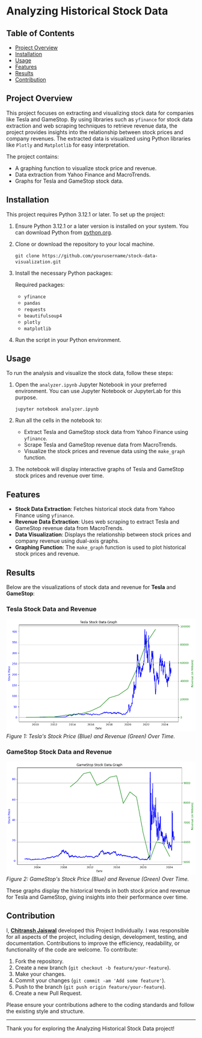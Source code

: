 # Analyzing Historical Stock Data

## Table of Contents
- [Project Overview](#project-overview)
- [Installation](#installation)
- [Usage](#usage)
- [Features](#features)
- [Results](#results)
- [Contribution](#contribution)

## Project Overview
This project focuses on extracting and visualizing stock data for companies like Tesla and GameStop. By using libraries such as `yfinance` for stock data extraction and web scraping techniques to retrieve revenue data, the project provides insights into the relationship between stock prices and company revenues. The extracted data is visualized using Python libraries like `Plotly` and `Matplotlib` for easy interpretation.

The project contains:
- A graphing function to visualize stock price and revenue.
- Data extraction from Yahoo Finance and MacroTrends.
- Graphs for Tesla and GameStop stock data.

## Installation
This project requires Python 3.12.1 or later.
To set up the project:
1. Ensure Python 3.12.1 or a later version is installed on your system. You can download Python from [python.org](https://www.python.org/downloads/).
2. Clone or download the repository to your local machine.
    
       git clone https://github.com/yourusername/stock-data-visualization.git
  
3. Install the necessary Python packages:
   
   Required packages:
   - `yfinance`
   - `pandas`
   - `requests`
   - `beautifulsoup4`
   - `plotly`
   - `matplotlib`

4. Run the script in your Python environment.

## Usage
To run the analysis and visualize the stock data, follow these steps:

1. Open the `analyzer.ipynb` Jupyter Notebook in your preferred environment. You can use Jupyter Notebook or JupyterLab for this purpose.

       jupyter notebook analyzer.ipynb

2. Run all the cells in the notebook to:
   - Extract Tesla and GameStop stock data from Yahoo Finance using `yfinance`.
   - Scrape Tesla and GameStop revenue data from MacroTrends.
   - Visualize the stock prices and revenue data using the `make_graph` function.

3. The notebook will display interactive graphs of Tesla and GameStop stock prices and revenue over time.

## Features
- **Stock Data Extraction**: Fetches historical stock data from Yahoo Finance using `yfinance`.
- **Revenue Data Extraction**: Uses web scraping to extract Tesla and GameStop revenue data from MacroTrends.
- **Data Visualization**: Displays the relationship between stock prices and company revenue using dual-axis graphs.
- **Graphing Function**: The `make_graph` function is used to plot historical stock prices and revenue.

## Results
Below are the visualizations of stock data and revenue for **Tesla** and **GameStop**:

### Tesla Stock Data and Revenue
![Tesla Stock Price and Revenue](https://github.com/jaiswalchitransh/Analyzing-Historical-Stock-Data/blob/main/Sample%20Output/tesla_stock_graph.png)
*Figure 1: Tesla's Stock Price (Blue) and Revenue (Green) Over Time.*

### GameStop Stock Data and Revenue
![GameStop Stock Price and Revenue](https://github.com/jaiswalchitransh/Analyzing-Historical-Stock-Data/blob/main/Sample%20Output/gamestop_stock_graph.png)
*Figure 2: GameStop's Stock Price (Blue) and Revenue (Green) Over Time.*

These graphs display the historical trends in both stock price and revenue for Tesla and GameStop, giving insights into their performance over time.


## Contribution
I, **[Chitransh Jaiswal](https://www.linkedin.com/in/jaiswalchitransh/)** developed this Project Individually. I was responsible for all aspects of the project, including design, development, testing, and documentation.
Contributions to improve the efficiency, readability, or functionality of the code are welcome. To contribute:
1. Fork the repository.
2. Create a new branch (`git checkout -b feature/your-feature`).
3. Make your changes.
4. Commit your changes (`git commit -am 'Add some feature'`).
5. Push to the branch (`git push origin feature/your-feature`).
6. Create a new Pull Request.

Please ensure your contributions adhere to the coding standards and follow the existing style and structure.

---

Thank you for exploring the Analyzing Historical Stock Data project!
